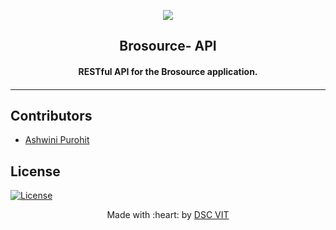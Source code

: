 <p align="center">
<a href="https://dscvit.com">
	<img src="https://user-images.githubusercontent.com/30529572/72455010-fb38d400-37e7-11ea-9c1e-8cdeb5f5906e.png" />
</a>
	<h2 align="center">Brosource- API</h2>
	<h4 align="center">RESTful API for the Brosource application.<h4>
</p>

---
## Contributors
- [Ashwini Purohit](https://github.com/https://github.com/ashwini0529)
  
## License
[![License](http://img.shields.io/:license-mit-blue.svg?style=flat-square)](http://badges.mit-license.org)

<p align="center">
	Made with :heart: by <a href="https://dscvit.com">DSC VIT</a>
</p>

